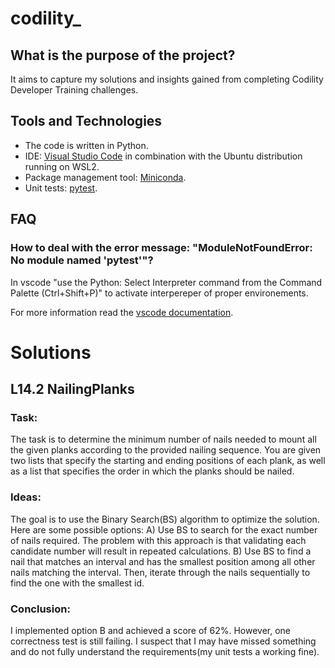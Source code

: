 # codility_
## What is the purpose of the project?

It aims to capture my solutions and insights gained from completing Codility Developer Training challenges.

## Tools and Technologies

- The code is written in Python.
- IDE: [Visual Studio Code](https://code.visualstudio.com/docs)  in combination with the Ubuntu distribution running on WSL2.
- Package management tool: [Miniconda](https://docs.conda.io/en/latest/miniconda.html).
- Unit tests:  [pytest](https://docs.pytest.org/en/7.2.x/).

## FAQ

### How to deal with the error message: "ModuleNotFoundError: No module named 'pytest'"?
In vscode "use the Python: Select Interpreter command from the Command Palette (Ctrl+Shift+P)" to activate interpereper of proper environements.

For more information read the [vscode documentation](https://code.visualstudio.com/docs/python/environments).

# Solutions

## L14.2  NailingPlanks
### Task:
The task is to determine the minimum number of nails needed to mount all the given planks according to the provided nailing sequence. You are given two lists that specify the starting and ending positions of each plank, as well as a list that specifies the order in which the planks should be nailed.

### Ideas:
The goal is to use the Binary Search(BS) algorithm to optimize the solution. Here are some possible options:
A) Use BS to search for the exact number of nails required. The problem with this approach is that validating each candidate number will result in repeated calculations.
B) Use BS to find a nail that matches an interval and has the smallest position among all other nails matching the interval. Then, iterate through the nails sequentially to find the one with the smallest id.

### Conclusion:
I implemented option B and achieved a score of 62%. However, one correctness test is still failing. I suspect that I may have missed something and do not fully understand the requirements(my unit tests a working fine).
